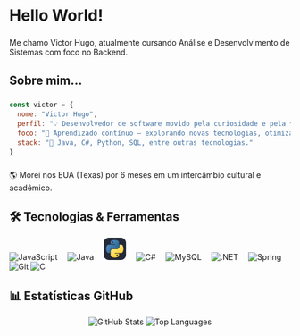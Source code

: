 <h1 align="left">Hello World!</h1>

###

<p align="left">Me chamo Victor Hugo, atualmente cursando Análise e Desenvolvimento de Sistemas com foco no Backend.</p>

###

<h2 align="left">Sobre mim...</h2>

###

```javascript
const victor = {
  nome: "Victor Hugo",
  perfil: "💡 Desenvolvedor de software movido pela curiosidade e pela vontade de evoluir constantemente.",
  foco: "🚀 Aprendizado contínuo — explorando novas tecnologias, otimizando projetos e criando soluções que fazem a diferença.",
  stack: "🔧 Java, C#, Python, SQL, entre outras tecnologias."
}
```
###
<p align="left">🌎 Morei nos EUA (Texas) por 6 meses em um intercâmbio cultural e acadêmico.<br>

###

<h2 align="left">🛠️ Tecnologias & Ferramentas</h2> 
<div align="left">
  <img src="https://cdn.jsdelivr.net/gh/devicons/devicon@latest/icons/javascript/javascript-original.svg" height="40" alt="JavaScript" /> <img width="10" /> 
  <img src="https://cdn.jsdelivr.net/gh/devicons/devicon@latest/icons/java/java-original.svg" height="40" alt="Java" /> <img width="10" /> 
  <img src="https://raw.githubusercontent.com/tandpfun/skill-icons/refs/heads/main/icons/Python-Dark.svg" height="40" alt="Python" /> <img width="10" /> 
  <img src="https://cdn.jsdelivr.net/gh/devicons/devicon@latest/icons/csharp/csharp-original.svg" height="40" alt="C#" /> <img width="10" /> 
  <img src="https://cdn.jsdelivr.net/gh/devicons/devicon@latest/icons/mysql/mysql-original.svg" height="40" alt="MySQL" /> <img width="10" /> 
  <img src="https://cdn.jsdelivr.net/gh/devicons/devicon@latest/icons/dot-net/dot-net-original.svg" height="40" alt=".NET" /> <img width="10" /> 
  <img src="https://cdn.jsdelivr.net/gh/devicons/devicon@latest/icons/spring/spring-original.svg" height="40" alt="Spring" /> <img width="10" /> 
  <img src="https://cdn.jsdelivr.net/gh/devicons/devicon@latest/icons/git/git-original.svg" height="40" alt="Git" />  
 <img src="https://cdn.jsdelivr.net/gh/devicons/devicon@latest/icons/c/c-original.svg" height="40" alt="C" /> </div>
          
  <h2 align="left">📊 Estatísticas GitHub</h2>
  <div align="center"> <img src="https://github-readme-stats.vercel.app/api?username=victrhugo&show_icons=true&theme=dracula&hide_border=false&include_all_commits=true" height="150" alt="GitHub Stats" /> 
    <img src="https://github-readme-stats.vercel.app/api/top-langs?username=victrhugo&layout=compact&langs_count=5&theme=dracula&hide_border=false" height="150" alt="Top Languages" /> </div>
